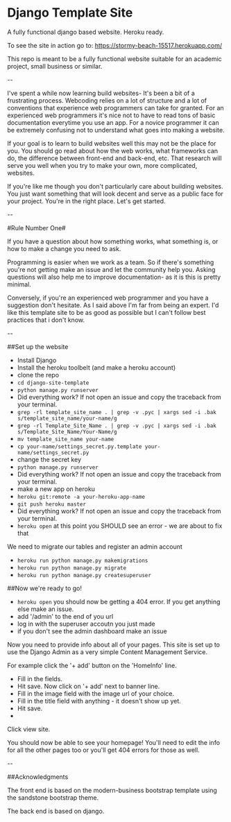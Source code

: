 # Django Template Site 

A fully functional django based website. Heroku ready.

To see the site in action go to:
https://stormy-beach-15517.herokuapp.com/

This repo is meant to be a fully functional website suitable for an academic project, small business or similar.

--

I've spent a while now learning build websites- It's been a bit of a frustrating process. Webcoding relies on a lot of structure and a lot of conventions that experience web programmers can take for granted. For an experienced web programmers it's nice not to have to read tons of basic documentation everytime you use an app. For a novice programmer it can be extremely confusing not to understand what goes into making a website.

If your goal is to learn to build websites well this may not be the place for you. You should go read about how the web works, what frameworks can do, the difference between front-end and back-end, etc. That research will serve you well when you try to make your own, more complicated, websites.

If you're like me though you don't particularly care about building websites. You just want something that will look decent and serve as a public face for your project. You're in the right place. Let's get started.

--

#Rule Number One#

If you have a question about how something works, what something is, or how to make a change you need to ask.

Programming is easier when we work as a team. So if there's something you're not getting make an issue and let the community help you. Asking questions will also help me to improve documentation- as it is this is pretty minimal.

Conversely, if you're an experienced web programmer and you have a suggestion don't hesitate. As I said above I'm far from being an expert. I'd like this template site to be as good as possible but I can't follow best practices that i don't know.

--

##Set up the website
- Install Django
- Install the heroku toolbelt (and make a heroku account)
- clone the repo
- `cd django-site-template`
- `python manage.py runserver`
- Did everything work? If not open an issue and copy the traceback from your terminal.
- `grep -rl template_site_name . | grep -v .pyc | xargs sed -i .bak s/template_site_name/your-name/g`
- `grep -rl Template_Site_Name . | grep -v .pyc | xargs sed -i .bak s/Template_Site_Name/Your-Name/g`
- `mv template_site_name your-name`
- `cp your-name/settings_secret.py.template your-name/settings_secret.py`
- change the secret key
- `python manage.py runserver`
- Did everything work? If not open an issue and copy the traceback from your terminal.
- make a new app on heroku
- `heroku git:remote -a your-heroku-app-name`
- `git push heroku master`
- Did everything work? If not open an issue and copy the traceback from your terminal.
- `heroku open` at this point you SHOULD see an error - we are about to fix that


We need to migrate our tables and register an admin account 

- `heroku run python manage.py makemigrations`
- `heroku run python manage.py migrate`
- `heroku run python manage.py createsuperuser`

##Now we're ready to go!
- `heroku open` you should now be getting a 404 error. If you get anything else make an issue.
- add '/admin' to the end of you url
- log in with the superuser accoutn you just made
- if you don't see the admin dashboard make an issue

Now you need to provide info about all of your pages. This site is set up to use the Django Admin as a very simple Content Management Service.

For example click the '+ add' button on the 'HomeInfo' line. 
- Fill in the fields. 
- Hit save.
Now click on '+ add' next to banner line.
- Fill in the image field with the image url of your choice.
- Fill in the title field with anything - it doesn't show up yet.
- Hit save.
- 
Click view site.

You should now be able to see your homepage! You'll need to edit the info for all the other pages too or you'll get 404 errors for those as well.

--

##Acknowledgments

The front end is based on the modern-business bootstrap template using the sandstone bootstrap theme.

The back end is based on django.
